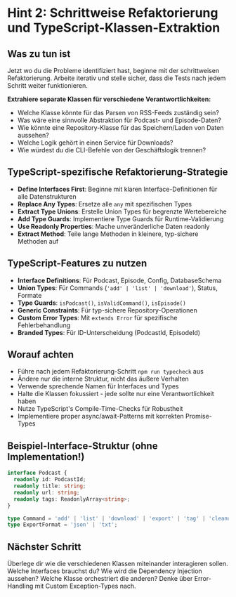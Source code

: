 # Hint 2: Schrittweise Refaktorierung und TypeScript-Klassen-Extraktion

## Was zu tun ist
Jetzt wo du die Probleme identifiziert hast, beginne mit der schrittweisen Refaktorierung. Arbeite iterativ und stelle sicher, dass die Tests nach jedem Schritt weiter funktionieren.

**Extrahiere separate Klassen für verschiedene Verantwortlichkeiten:**
- Welche Klasse könnte für das Parsen von RSS-Feeds zuständig sein?
- Was wäre eine sinnvolle Abstraktion für Podcast- und Episode-Daten?
- Wie könnte eine Repository-Klasse für das Speichern/Laden von Daten aussehen?
- Welche Logik gehört in einen Service für Downloads?
- Wie würdest du die CLI-Befehle von der Geschäftslogik trennen?

## TypeScript-spezifische Refaktorierung-Strategie
- **Define Interfaces First**: Beginne mit klaren Interface-Definitionen für alle Datenstrukturen
- **Replace Any Types**: Ersetze alle `any` mit spezifischen Types
- **Extract Type Unions**: Erstelle Union Types für begrenzte Wertebereiche
- **Add Type Guards**: Implementiere Type Guards für Runtime-Validierung
- **Use Readonly Properties**: Mache unveränderliche Daten readonly
- **Extract Method**: Teile lange Methoden in kleinere, typ-sichere Methoden auf

## TypeScript-Features zu nutzen
- **Interface Definitions**: Für Podcast, Episode, Config, DatabaseSchema
- **Union Types**: Für Commands (`'add' | 'list' | 'download'`), Status, Formate
- **Type Guards**: `isPodcast()`, `isValidCommand()`, `isEpisode()`
- **Generic Constraints**: Für typ-sichere Repository-Operationen
- **Custom Error Types**: Mit `extends Error` für spezifische Fehlerbehandlung
- **Branded Types**: Für ID-Unterscheidung (PodcastId, EpisodeId)

## Worauf achten
- Führe nach jedem Refaktorierung-Schritt `npm run typecheck` aus
- Ändere nur die interne Struktur, nicht das äußere Verhalten
- Verwende sprechende Namen für Interfaces und Types
- Halte die Klassen fokussiert - jede sollte nur eine Verantwortlichkeit haben
- Nutze TypeScript's Compile-Time-Checks für Robustheit
- Implementiere proper async/await-Patterns mit korrekten Promise-Types

## Beispiel-Interface-Struktur (ohne Implementation!)
```typescript
interface Podcast {
  readonly id: PodcastId;
  readonly title: string;
  readonly url: string;
  readonly tags: ReadonlyArray<string>;
}

type Command = 'add' | 'list' | 'download' | 'export' | 'tag' | 'cleanup';
type ExportFormat = 'json' | 'txt';
```

## Nächster Schritt
Überlege dir wie die verschiedenen Klassen miteinander interagieren sollen. Welche Interfaces brauchst du? Wie wird die Dependency Injection aussehen? Welche Klasse orchestriert die anderen? Denke über Error-Handling mit Custom Exception-Types nach.